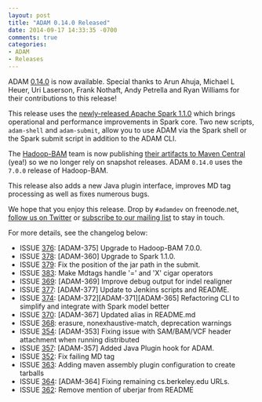 ```yaml
---
layout: post
title: "ADAM 0.14.0 Released"
date: 2014-09-17 14:33:35 -0700
comments: true
categories: 
- ADAM
- Releases
---
```


ADAM [0.14.0](https://github.com/bigdatagenomics/adam/releases/tag/adam-parent-0.14.0) is now available. Special thanks to Arun Ahuja, Michael L Heuer, Uri Laserson, Frank Nothaft, Andy Petrella and Ryan Williams for their contributions to this release!

This release uses the [newly-released Apache Spark 1.1.0](https://spark.apache.org/releases/spark-release-1-1-0.html) which brings operational and performance improvements in Spark core. Two new scripts, `adam-shell` and `adam-submit`, allow you to use ADAM via the Spark shell or the Spark submit script in addition to the ADAM CLI.

The [Hadoop-BAM](http://sourceforge.net/projects/hadoop-bam/) team is now publishing [their artifacts to Maven Central](http://search.maven.org/#search%7Cga%7C1%7Cg%3A%22org.seqdoop%22) (yea!) so we no longer rely on snapshot releases. ADAM `0.14.0` uses the `7.0.0` release of Hadoop-BAM.

This release also adds a new Java plugin interface, improves MD tag processing as well as fixes numerous bugs.

We hope that you enjoy this release. Drop by `#adamdev` on freenode.net, [follow us on Twitter](https://twitter.com/bigdatagenomics) or [subscribe to our mailing list](http://bdgenomics.org/mail/) to stay in touch.

<!-- more -->

For more details, see the changelog below:

* ISSUE [376](https://github.com/bigdatagenomics/adam/pull/376): [ADAM-375] Upgrade to Hadoop-BAM 7.0.0.
* ISSUE [378](https://github.com/bigdatagenomics/adam/pull/378): [ADAM-360] Upgrade to Spark 1.1.0.
* ISSUE [379](https://github.com/bigdatagenomics/adam/pull/379): Fix the position of the jar path in the submit.
* ISSUE [383](https://github.com/bigdatagenomics/adam/pull/383): Make Mdtags handle '=' and 'X' cigar operators
* ISSUE [369](https://github.com/bigdatagenomics/adam/pull/369): [ADAM-369] Improve debug output for indel realigner
* ISSUE [377](https://github.com/bigdatagenomics/adam/pull/377): [ADAM-377] Update to Jenkins scripts and README.
* ISSUE [374](https://github.com/bigdatagenomics/adam/pull/374): [ADAM-372][ADAM-371][ADAM-365] Refactoring CLI to simplify and integrate with Spark model better
* ISSUE [370](https://github.com/bigdatagenomics/adam/pull/370): [ADAM-367] Updated alias in README.md
* ISSUE [368](https://github.com/bigdatagenomics/adam/pull/368): erasure, nonexhaustive-match, deprecation warnings
* ISSUE [354](https://github.com/bigdatagenomics/adam/pull/354): [ADAM-353] Fixing issue with SAM/BAM/VCF header attachment when running distributed
* ISSUE [357](https://github.com/bigdatagenomics/adam/pull/357): [ADAM-357] Added Java Plugin hook for ADAM.
* ISSUE [352](https://github.com/bigdatagenomics/adam/pull/352): Fix failing MD tag
* ISSUE [363](https://github.com/bigdatagenomics/adam/pull/363): Adding maven assembly plugin configuration to create tarballs
* ISSUE [364](https://github.com/bigdatagenomics/adam/pull/364): [ADAM-364] Fixing remaining cs.berkeley.edu URLs.
* ISSUE [362](https://github.com/bigdatagenomics/adam/pull/362): Remove mention of uberjar from README

